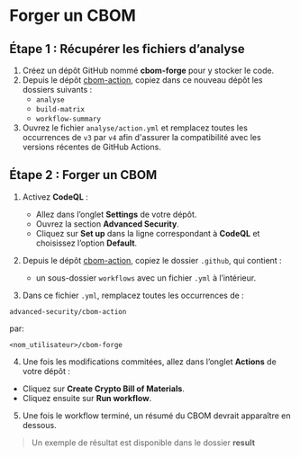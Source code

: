 # Forger un CBOM

## Étape 1 : Récupérer les fichiers d’analyse

1. Créez un dépôt GitHub nommé **cbom-forge** pour y stocker le code.
2. Depuis le dépôt [cbom-action](https://github.com/advanced-security/cbom-action), copiez dans ce nouveau dépôt les dossiers suivants :
   - `analyse`
   - `build-matrix`
   - `workflow-summary`
3. Ouvrez le fichier `analyse/action.yml` et remplacez toutes les occurrences de `v3` par `v4` afin d'assurer la compatibilité avec les versions récentes de GitHub Actions.

## Étape 2 : Forger un CBOM

1. Activez **CodeQL** :
   - Allez dans l’onglet **Settings** de votre dépôt.
   - Ouvrez la section **Advanced Security**.
   - Cliquez sur **Set up** dans la ligne correspondant à **CodeQL** et choisissez l’option **Default**.

2. Depuis le dépôt [cbom-action](https://github.com/advanced-security/cbom-action), copiez le dossier `.github`, qui contient :
   - un sous-dossier `workflows` avec un fichier `.yml` à l’intérieur.

3. Dans ce fichier `.yml`, remplacez toutes les occurrences de :
```
advanced-security/cbom-action
```
par:
```
<nom_utilisateur>/cbom-forge
```

4. Une fois les modifications commitées, allez dans l’onglet **Actions** de votre dépôt :
- Cliquez sur **Create Crypto Bill of Materials**.
- Cliquez ensuite sur **Run workflow**.

5. Une fois le workflow terminé, un résumé du CBOM devrait apparaître en dessous.

> Un exemple de résultat est disponible dans le dossier **result**